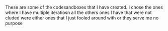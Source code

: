 These are some of the codesandboxes that I have created. I chose the ones where I have multiple iteratiosn all the others ones I have that were not cluded were either ones that I just fooled around with or they serve me no purpose
